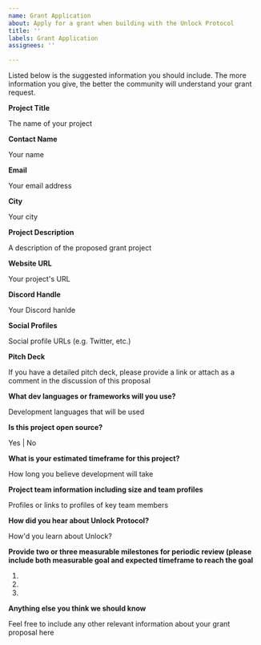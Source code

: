```yaml
---
name: Grant Application
about: Apply for a grant when building with the Unlock Protocol
title: ''
labels: Grant Application
assignees: ''

---
```


Listed below is the suggested information you should include. The more information you give, the better the community will understand your grant request.


**Project Title**

The name of your project

**Contact Name**

Your name

**Email**

Your email address

**City**

Your city

**Project Description**

A description of the proposed grant project

**Website URL**

Your project's URL

**Discord Handle**

Your Discord hanlde

**Social Profiles**

Social profile URLs (e.g. Twitter, etc.)

**Pitch Deck**

If you have a detailed pitch deck, please provide a link or attach as a comment in the discussion of this proposal

**What dev languages or frameworks will you use?**

Development languages that will be used

**Is this project open source?**

Yes | No

**What is your estimated timeframe for this project?**

How long you believe development will take

**Project team information including size and team profiles**

Profiles or links to profiles of key team members

**How did you hear about Unlock Protocol?**

How'd you learn about Unlock?

**Provide two or three measurable milestones for periodic review (please include both measurable goal and expected timeframe to reach the goal**

1.
2.
3.


**Anything else you think we should know**

Feel free to include any other relevant information about your grant proposal here

